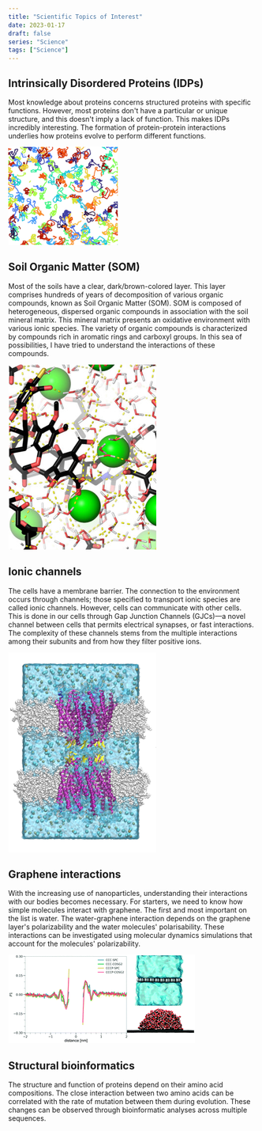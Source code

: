 ```yaml
---
title: "Scientific Topics of Interest"
date: 2023-01-17
draft: false
series: "Science"
tags: ["Science"]
---
```


## Intrinsically Disordered Proteins (IDPs)

Most knowledge about proteins concerns structured proteins with specific functions. However, most proteins don't have a particular or unique structure, and this doesn't imply a lack of function. This makes IDPs incredibly interesting. The formation of protein-protein interactions underlies how proteins evolve to perform different functions.

![IDPs](/images/idps.gif)
<!--more-->
## Soil Organic Matter (SOM)

Most of the soils have a clear, dark/brown-colored layer. This layer comprises hundreds of years of decomposition of various organic compounds, known as Soil Organic Matter (SOM). SOM is composed of heterogeneous, dispersed organic compounds in association with the soil mineral matrix. This mineral matrix presents an oxidative environment with various ionic species. The variety of organic compounds is characterized by compounds rich in aromatic rings and carboxyl groups. In this sea of possibilities, I have tried to understand the interactions of these compounds.

![SOM](/images/som.jpg)

## Ionic channels

The cells have a membrane barrier. The connection to the environment occurs through channels; those specified to transport ionic species are called ionic channels. However, cells can communicate with other cells. This is done in our cells through Gap Junction Channels (GJCs)—a novel channel between cells that permits electrical synapses, or fast interactions. The complexity of these channels stems from the multiple interactions among their subunits and from how they filter positive ions.

![GJC](/images/gjc.png)

## Graphene interactions

With the increasing use of nanoparticles, understanding their interactions with our bodies becomes necessary. For starters, we need to know how simple molecules interact with graphene. The first and most important on the list is water. The water-graphene interaction depends on the graphene layer's polarizability and the water molecules' polarisability. These interactions can be investigated using molecular dynamics simulations that account for the molecules' polarizability.

![graphene](/images/graphene.gif)

## Structural bioinformatics

The structure and function of proteins depend on their amino acid compositions. The close interaction between two amino acids can be correlated with the rate of mutation between them during evolution. These changes can be observed through bioinformatic analyses across multiple sequences.
